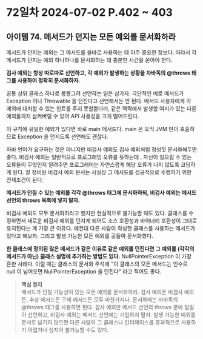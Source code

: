# 72일차 2024-07-02 P.402 ~ 403

## 아이템 74. 메서드가 던지는 모든 예외를 문서화하라 

메서드가 던지는 예외는 그 메서드를 올바로 사용하는 데 아주 중요한 정보다. 
따라서 각 메서드가 던지는 예외 하나하나를 문서화하는 데 충분한 시간을 쏟아야 한다. 

**검사 예외는 항상 따로따로 선언하고, 각 예외가 발생하는 상황을 자바독의 @throws 태그를 사용하여 정확히 문서화하자.**

공통 상위 클래스 하나로 뭉뚱그려 선언하는 일은 삼가자. 
극단적인 예로 메서드가 Exception 이나 Throwable 을 던진다고 선언해서는 안 된다. 
메서드 사용자에게 각 예외에 대처할 수 있는 힌트를 주지 못할뿐더러, 같은 맥락에서 발생할 여지가 있는 다른 예외들까지 
삼켜버릴 수 있어 API 사용성을 크게 떨어뜨린다. 

이 규칙에 유일한 예외가 있다면 바로 main 메서드다. main 은 오직 JVM 만이 호출하므로 Exception 을 던지도록 선언해도 괜찮다.

자바 언어가 요구하는 것은 아니지만 비검사 예외도 검사 예외처럼 정성껏 문서화해두면 좋다.
비검사 예외는 일반적으로 프로그래밍 오류를 뜻하는데 , 자신이 일으킬 수 있는 오류들이 무엇인지 알려주면 
프로그래머는 자연스럽게 해당 오류가 나지 않도록 코딩하게 된다. 
잘 정비된 비검사 예외 문서는 사실상 그 메서드를 성공적으로 수행하기 위한 전제조건이 된다.

**메서드가 던질 수 있는 예외를 각각 @throws 태그에 문서화하되, 비검사 예외는  메서드 선언의 throws 목록에 넣지 말자.**


비검사 예외도 모두 문서화하라고 했지만 현실적으로 불가능할 때도 있다.
클래스를 수정하면서 새로운 비검사 예외를 던지게 되어도 소스 호환성과 바이너리 호환성이 그대로 유지된다는 게 가장 큰 이유다.
예컨대 다른 사람이 작성한 클래스를 사용하는 메서드가 있다고 해보자. 그리고 발생 가능한 모든 예외를 공들여 문서화했다.


**한 클래스에 정의된 많은 메서드가 같은 이유로 같은 예외를 던진다면 그 예외를 (각각의 메서드가 아닌) 클래스 설명에 추가하는 방법도 있다.**
NullPointerException 이 가장 흔한 사례다. 이럴 때는 클래스의 문서화 주석에 "이 클래스의 모든 메서드는 인수로 null 이 넘어오면
NullPointerException 을 던진다" 라고 적어도 좋다.

> **핵심 정리**
> <br/>
> 메서드가 던질 가능성이 있는 모든 예외를 문서화하라. 검사 예외든 비검사 예외든, 추상 메서드든 구체 메서드든 모두 마찬가지다. 
> 문서화에는 자바독의 @throws 태그를 사용하면 된다. 검사 예외만 메서드 선언의 throws 문에 일일이 선언하고, 비검사 예외는 메서드 선언에는 기입하지 말자.
> 발생 가능한 예외를 문서로 남기지 않으면 다른 사람이 그 클래스나 인터페이스를 효과적으로 사용하기 어렵거나 심지어 불가능할 수도 있다.